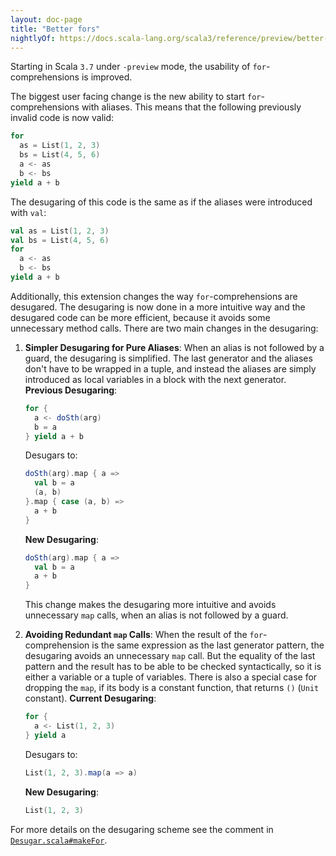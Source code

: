 ```yaml
---
layout: doc-page
title: "Better fors"
nightlyOf: https://docs.scala-lang.org/scala3/reference/preview/better-fors.html
---
```


Starting in Scala `3.7` under `-preview` mode, the usability of `for`-comprehensions is improved.

The biggest user facing change is the new ability to start `for`-comprehensions with aliases. This means that the following previously invalid code is now valid:

```scala
for
  as = List(1, 2, 3)
  bs = List(4, 5, 6)
  a <- as
  b <- bs
yield a + b
```

The desugaring of this code is the same as if the aliases were introduced with `val`:

```scala
val as = List(1, 2, 3)
val bs = List(4, 5, 6)
for
  a <- as
  b <- bs
yield a + b
```

Additionally, this extension changes the way `for`-comprehensions are desugared. The desugaring is now done in a more intuitive way and the desugared code can be more efficient, because it avoids some unnecessary method calls. There are two main changes in the desugaring:

1. **Simpler Desugaring for Pure Aliases**:
    When an alias is not followed by a guard, the desugaring is simplified. The last generator and the aliases don't have to be wrapped in a tuple, and instead the aliases are simply introduced as local variables in a block with the next generator.
    **Previous Desugaring**:
      ```scala
      for {
        a <- doSth(arg)
        b = a
      } yield a + b
      ```
      Desugars to:
      ```scala
      doSth(arg).map { a =>
        val b = a
        (a, b)
      }.map { case (a, b) =>
        a + b
      }
      ```
    **New Desugaring**:
      ```scala
      doSth(arg).map { a =>
        val b = a
        a + b
      }
      ```
    This change makes the desugaring more intuitive and avoids unnecessary `map` calls, when an alias is not followed by a guard.

2. **Avoiding Redundant `map` Calls**:
    When the result of the `for`-comprehension is the same expression as the last generator pattern, the desugaring avoids an unnecessary `map` call. But the equality of the last pattern and the result has to be able to be checked syntactically, so it is either a variable or a tuple of variables. There is also a special case for dropping the `map`, if its body is a constant function, that returns `()` (`Unit` constant).
    **Current Desugaring**:
      ```scala
      for {
        a <- List(1, 2, 3)
      } yield a
      ```
      Desugars to:
      ```scala
      List(1, 2, 3).map(a => a)
      ```
    **New Desugaring**:
      ```scala
      List(1, 2, 3)
      ```

For more details on the desugaring scheme see the comment in [`Desugar.scala#makeFor`](https://github.com/scala/scala3/blob/main/compiler/src/dotty/tools/dotc/ast/Desugar.scala#L1928).